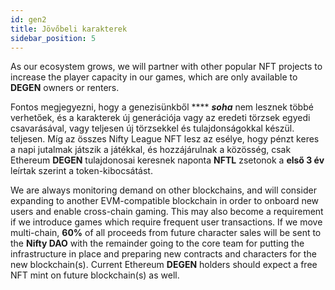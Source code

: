 ```yaml
---
id: gen2
title: Jövőbeli karakterek
sidebar_position: 5
---
```


As our ecosystem grows, we will partner with other popular NFT projects to increase the player capacity in our games, which are only available to **DEGEN** owners or renters.

Fontos megjegyezni, hogy a genezisünkből **** **_soha_** nem lesznek többé verhetőek, és a karakterek új generációja vagy az eredeti törzsek egyedi csavarásával, vagy teljesen új törzsekkel és tulajdonságokkal készül. teljesen. Míg az összes Nifty League NFT lesz az esélye, hogy pénzt keres a napi jutalmak játszik a játékkal, és hozzájárulnak a közösség, csak Ethereum **DEGEN** tulajdonosai keresnek naponta **NFTL** zsetonok a **első 3 év** leírtak szerint a token-kibocsátást.

We are always monitoring demand on other blockchains, and will consider expanding to another EVM-compatible blockchain in order to onboard new users and enable cross-chain gaming. This may also become a requirement if we introduce games which require frequent user transactions. If we move multi-chain, **60%** of all proceeds from future character sales will be sent to the **Nifty DAO** with the remainder going to the core team for putting the infrastructure in place and preparing new contracts and characters for the new blockchain(s). Current Ethereum **DEGEN** holders should expect a free NFT mint on future blockchain(s) as well.

